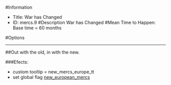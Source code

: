 #Information
 - Title: War has Changed
 - ID: mercs.9
#Description
War has Changed
#Mean Time to Happen:
Base time = 60 months

#Options

___
##Out with the old, in with the new.

###Efects:<ul><li>custom tooltip = new_mercs_europe_tt</li><li>set global flag [new_european_mercs](../flags/new_european_mercs.md)</li></ul>
